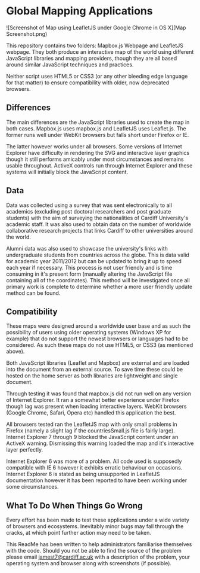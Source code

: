 # Global Mapping Applications

![Screenshot of Map using LeafletJS under Google Chrome in OS X](Map Screenshot.png)

This repository contains two folders: Mapbox.js Webpage and LeafletJS webpage. 
They both produce an interactive map of the world using different JavaScript libraries and mapping providers,
though they are all based around similar JavaScript techniques and practices.

Neither script uses HTML5 or CSS3 (or any other bleeding edge language for that matter) to ensure compatibility
with older, now deprecated browsers.

## Differences

The main differences are the JavaScript libraries used to create the map in both cases. Mapbox.js uses mapbox.js and 
LeafletJS uses Leaflet.js. The former runs well under WebKit browsers but falls short under Firefox or IE. 

The latter however works under all browsers. Some versions of Internet Explorer have difficulty in rendering 
the SVG and interactive layer graphics though it still performs amicably under most circumstances and remains
usable throughout. ActiveX controls run through Internet Explorer and these systems will initially block the 
JavaScript content. 

## Data

Data was collected using a survey that was sent electronically to all academics (excluding post doctoral researchers 
and post graduate students) with the aim of surveying the nationalities of Cardiff University's academic staff. It
was also used to obtain data on the number of worldwide collaborative research projects that links Cardiff to other
universities around the world. 

Alumni data was also used to showcase the university's links with undergraduate students from countries across
the globe. This is data valid for academic year 2011/2012 but can be updated to bring it up to speed each year if
necessary. This process is not user friendly and is time consuming in it's present form (manually altering the
JavaScript file containing all of the coordinates). This method will be investigated once all primary work
is complete to determine whether a more user friendly update method can be found.

## Compatibility

These maps were designed around a worldwide user base and as such the possibility of users using older operating
systems (Windows XP for example) that do not support the newest browsers or languages had to be considered. As such
these maps do not use HTML5, or CSS3 (as mentioned above).

Both JavaScript libraries (Leaflet and Mapbox) are external and are loaded into the document from an external source.
To save time these could be hosted on the home server as both libraries are lightweight and single document. 

Through testing it was found that mapbox.js did not run well on any version of Internet Explorer. It ran a somewhat 
better experience under Firefox though lag was present when loading interactive layers. WebKit browsers (Google
Chrome, Safari, Opera etc) handled this application the best.

All browsers tested ran the LeafletJS map with only small problems in Firefox (namely a slight lag if the countriesSmall.js
file is fairly large). Internet Explorer 7 through 9 blocked the JavaScript content under an ActiveX warning. Dismissing this
warning loaded the map and it's interactive layer perfectly.

Internet Explorer 6 was more of a problem. All code used is supposedly compatible with IE 6 however it exhibits erratic
behaviour on occasions. Internet Explorer 6 is stated as being unsupported in LeafletJS documentation however it has been
reported to have been working under some circumstances.

## What To Do When Things Go Wrong

Every effort has been made to test these applications under a wide variety of browsers and ecosystems. Inevitably 
minor bugs may fall through the cracks, at which point further action may need to be taken. 

This ReadMe has been written to help administrators familiarise themselves with the code. Should you not be able
to find the source of the problem please email jamest7@cardiff.ac.uk with a description of the problem, your operating
system and browser along with screenshots (if possible).

